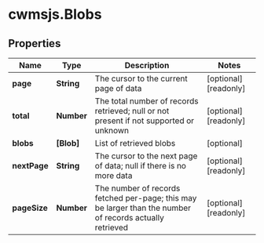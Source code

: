 # cwmsjs.Blobs

## Properties

Name | Type | Description | Notes
------------ | ------------- | ------------- | -------------
**page** | **String** | The cursor to the current page of data | [optional] [readonly] 
**total** | **Number** | The total number of records retrieved; null or not present if not supported or unknown | [optional] [readonly] 
**blobs** | **[Blob]** | List of retrieved blobs | [optional] 
**nextPage** | **String** | The cursor to the next page of data; null if there is no more data | [optional] [readonly] 
**pageSize** | **Number** | The number of records fetched per-page; this may be larger than the number of records actually retrieved | [optional] [readonly] 


